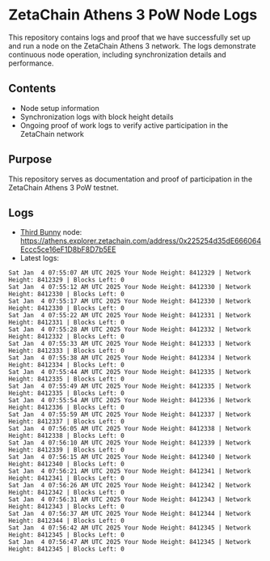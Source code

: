 # ZetaChain Athens 3 PoW Node Logs
This repository contains logs and proof that we have successfully set up and run a node on the ZetaChain Athens 3 network. The logs demonstrate continuous node operation, including synchronization details and performance.

## Contents
- Node setup information
- Synchronization logs with block height details
- Ongoing proof of work logs to verify active participation in the ZetaChain network

## Purpose
This repository serves as documentation and proof of participation in the ZetaChain Athens 3 PoW testnet.

## Logs

- [Third Bunny](https://thirdbunny.xyz/) node: https://athens.explorer.zetachain.com/address/0x225254d35dE666064Eccc5ce16eF1D8bF8D7b5EE
- Latest logs:
```
Sat Jan  4 07:55:07 AM UTC 2025 Your Node Height: 8412329 | Network Height: 8412329 | Blocks Left: 0
Sat Jan  4 07:55:12 AM UTC 2025 Your Node Height: 8412330 | Network Height: 8412330 | Blocks Left: 0
Sat Jan  4 07:55:17 AM UTC 2025 Your Node Height: 8412330 | Network Height: 8412330 | Blocks Left: 0
Sat Jan  4 07:55:22 AM UTC 2025 Your Node Height: 8412331 | Network Height: 8412331 | Blocks Left: 0
Sat Jan  4 07:55:28 AM UTC 2025 Your Node Height: 8412332 | Network Height: 8412332 | Blocks Left: 0
Sat Jan  4 07:55:33 AM UTC 2025 Your Node Height: 8412333 | Network Height: 8412333 | Blocks Left: 0
Sat Jan  4 07:55:38 AM UTC 2025 Your Node Height: 8412334 | Network Height: 8412334 | Blocks Left: 0
Sat Jan  4 07:55:44 AM UTC 2025 Your Node Height: 8412335 | Network Height: 8412335 | Blocks Left: 0
Sat Jan  4 07:55:49 AM UTC 2025 Your Node Height: 8412335 | Network Height: 8412335 | Blocks Left: 0
Sat Jan  4 07:55:54 AM UTC 2025 Your Node Height: 8412336 | Network Height: 8412336 | Blocks Left: 0
Sat Jan  4 07:55:59 AM UTC 2025 Your Node Height: 8412337 | Network Height: 8412337 | Blocks Left: 0
Sat Jan  4 07:56:05 AM UTC 2025 Your Node Height: 8412338 | Network Height: 8412338 | Blocks Left: 0
Sat Jan  4 07:56:10 AM UTC 2025 Your Node Height: 8412339 | Network Height: 8412339 | Blocks Left: 0
Sat Jan  4 07:56:15 AM UTC 2025 Your Node Height: 8412340 | Network Height: 8412340 | Blocks Left: 0
Sat Jan  4 07:56:21 AM UTC 2025 Your Node Height: 8412341 | Network Height: 8412341 | Blocks Left: 0
Sat Jan  4 07:56:26 AM UTC 2025 Your Node Height: 8412342 | Network Height: 8412342 | Blocks Left: 0
Sat Jan  4 07:56:31 AM UTC 2025 Your Node Height: 8412343 | Network Height: 8412343 | Blocks Left: 0
Sat Jan  4 07:56:37 AM UTC 2025 Your Node Height: 8412344 | Network Height: 8412344 | Blocks Left: 0
Sat Jan  4 07:56:42 AM UTC 2025 Your Node Height: 8412345 | Network Height: 8412345 | Blocks Left: 0
Sat Jan  4 07:56:47 AM UTC 2025 Your Node Height: 8412345 | Network Height: 8412345 | Blocks Left: 0
```
